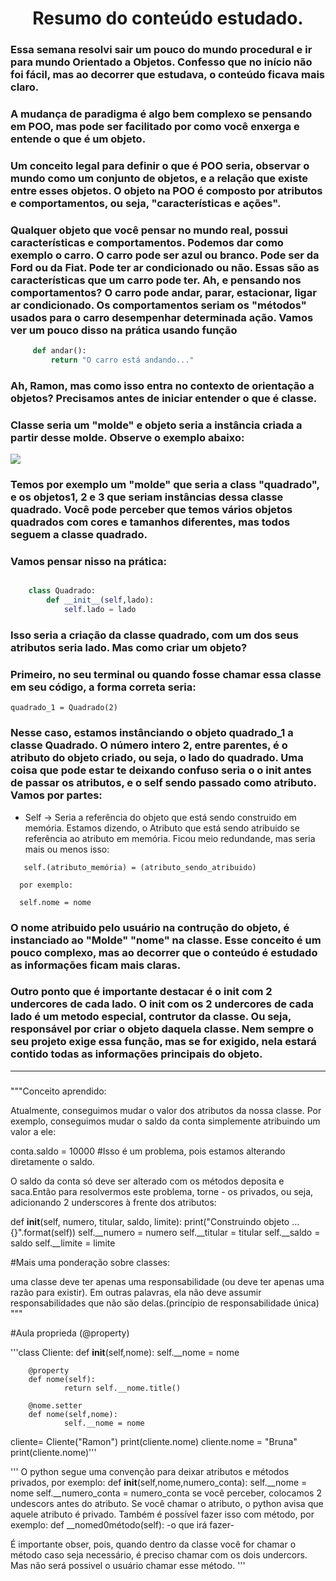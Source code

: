 <div align="center">

# Resumo do conteúdo estudado.

</div>

### Essa semana resolvi sair um pouco do mundo procedural e ir para mundo  Orientado a Objetos. Confesso que no início não foi fácil, mas ao decorrer que estudava, o conteúdo ficava mais claro. 

### A mudança de paradigma é algo bem complexo se pensando em POO, mas pode ser facilitado por como você enxerga e entende o que é um objeto. 
### Um conceito legal para definir o que é POO seria, observar o mundo como um conjunto de objetos, e a relação que existe entre esses objetos. O objeto na POO é composto por atributos e comportamentos, ou seja, "características e ações".
### Qualquer objeto que você pensar no mundo real, possui características e comportamentos. Podemos dar como exemplo o carro. O carro pode ser azul ou branco. Pode ser da Ford ou da Fiat. Pode ter ar condicionado ou não. Essas são as características que um carro pode ter. Ah, e pensando nos comportamentos? O carro pode  andar, parar, estacionar, ligar ar condicionado. Os comportamentos seriam os "métodos" usados para o carro desempenhar determinada ação. Vamos ver um pouco disso na prática usando função

~~~python
     def andar():
         return "O carro está andando..."


~~~~

### Ah, Ramon, mas como isso entra no contexto de orientação a objetos? Precisamos antes de iniciar entender o que é classe.
### Classe seria um "molde" e objeto seria a instância criada a partir desse molde. Observe o exemplo abaixo:
![](Class.jpg)

### Temos por exemplo um "molde" que seria a class "quadrado", e os objetos1, 2 e 3 que seriam instâncias dessa classe quadrado. Você pode perceber que temos vários objetos quadrados com cores e tamanhos diferentes, mas todos seguem a classe quadrado.
### Vamos pensar nisso na prática:
~~~Python

    class Quadrado:
        def __init__(self,lado):
            self.lado = lado
~~~
### Isso seria a criação da classe quadrado, com um dos seus atributos seria lado. Mas como criar um objeto?
### Primeiro, no seu terminal ou quando fosse chamar essa classe em seu código, a forma correta seria:
```
quadrado_1 = Quadrado(2)
```
### Nesse caso, estamos instânciando o objeto quadrado_1 a classe Quadrado. O número intero 2, entre parentes, é o atributo do objeto criado, ou seja, o lado do quadrado. Uma coisa que pode estar te deixando confuso seria o o init antes de passar os atributos, e o self sendo passado como atributo. Vamos por partes:
- Self -> Seria  a referência do objeto que está sendo construido em memória. Estamos dizendo, o Atributo que está sendo atribuido se referência ao atributo em memória. Ficou meio redundande, mas seria mais ou menos isso:
``` 
   self.(atributo_memória) = (atributo_sendo_atribuido)

  por exemplo:

  self.nome = nome

   ```
### O nome atribuido pelo usuário na contrução do objeto, é instanciado ao "Molde" "nome" na classe. Esse conceito é um pouco complexo, mas ao decorrer que o conteúdo é estudado as informações ficam mais claras.
### Outro ponto que é importante destacar é o init com 2 undercores de cada lado. O init com os 2 undercores de cada lado é um metodo especial, contrutor da classe. Ou seja, responsável por criar o objeto daquela classe. Nem sempre o seu projeto exige essa função, mas se for exigido, nela estará contido todas as informações principais do objeto.
---
### 


"""Conceito aprendido:

   Atualmente, conseguimos mudar o valor dos atributos da nossa classe. Por exemplo, conseguimos mudar o saldo da conta simplemente atribuindo um valor a ele:

   conta.saldo = 10000  #Isso é um problema, pois estamos alterando diretamente o saldo.

   O saldo da conta só deve ser alterado com os métodos deposita e saca.Então para resolvermos este problema, torne - os privados, ou seja, adicionando 2 underscores à frente dos atributos:

   def __init__(self, numero, titular, saldo, limite):
    print("Construindo objeto ... {}".format(self))
    self.__numero = numero
    self.__titular = titular
    self.__saldo = saldo
    self.__limite = limite



#Mais uma ponderação sobre classes:

   uma classe deve ter apenas uma responsabilidade (ou deve ter apenas uma razão para existir). Em outras palavras, ela não deve assumir responsabilidades que não são delas.(princípio de responsabilidade única)
"""

#Aula proprieda (@property)

'''class Cliente:
        def __init__(self,nome):
                self.__nome = nome
        
        @property
        def nome(self):
                return self.__nome.title()

        @nome.setter
        def nome(self,nome):
                self.__nome = nome


cliente= Cliente("Ramon")
print(cliente.nome)
cliente.nome = "Bruna"
print(cliente.nome)'''


''' O python segue uma convenção para deixar atributos e métodos privados, por exemplo:
           def __init__(self,nome,numero_conta):
                   self.__nome = nome
                   self.__numero_conta = numero_conta
    se você perceber, colocamos 2 undescors antes do atributo. Se você chamar o atributo, o python avisa que aquele atributo é privado.
    Também é possível fazer isso com método, por exemplo:
           def __nomed0método(self):
                   -o que irá fazer-

É importante obser, pois, quando dentro da classe você for chamar o método caso seja necessário, é preciso chamar com os dois undercors. Mas não será possivel o usuário chamar esse método. '''